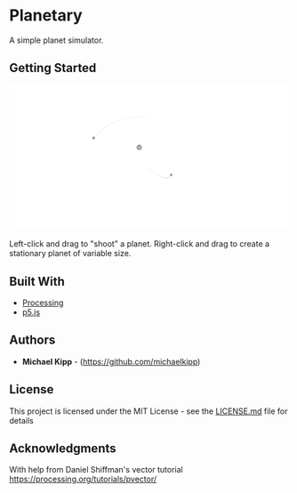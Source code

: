 # Planetary

A simple planet simulator.

## Getting Started

![planetary](img/planetary.png "Image of two particles orbiting a larger particle")

Left-click and drag to "shoot" a planet.
Right-click and drag to create a stationary planet of variable size.

## Built With

* [Processing](https://processing.org/)
* [p5.js](https://p5js.org/)

## Authors

* **Michael Kipp** - (https://github.com/michaelkipp)

## License

This project is licensed under the MIT License - see the [LICENSE.md](LICENSE.md) file for details

## Acknowledgments

With help from Daniel Shiffman's vector tutorial https://processing.org/tutorials/pvector/
